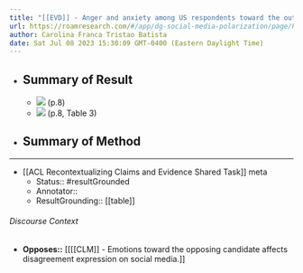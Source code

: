 ```yaml
---
title: "[[EVD]] - Anger and anxiety among US respondents toward the out-party presidential candidate wass not associated with disagreement expression on social media. - [[@choiEnthusiasmOtherSide2021]]"
url: https://roamresearch.com/#/app/dg-social-media-polarization/page/PjQJXsOzF
author: Carolina Franca Tristao Batista
date: Sat Jul 08 2023 15:30:09 GMT-0400 (Eastern Daylight Time)
---
```


- ## Summary of Result
    - ![](https://firebasestorage.googleapis.com/v0/b/firescript-577a2.appspot.com/o/imgs%2Fapp%2Fdg-social-media-polarization%2Ffd3G3EOwyE.30.42%20PM.png?alt=media&token=220abf39-9e1f-49bd-bf12-760f3afeaf17) (p.8)
    - ![](https://firebasestorage.googleapis.com/v0/b/firescript-577a2.appspot.com/o/imgs%2Fapp%2Fdg-social-media-polarization%2FWiqjof2Dl1.12.42%20PM.png?alt=media&token=3480a5b9-f204-4c3a-8deb-b3c89a3c7c27) (p.8, Table 3)
- ## Summary of Method
- ---
- [[ACL Recontextualizing Claims and Evidence Shared Task]] meta
    - Status:: #resultGrounded
    - Annotator::
    - ResultGrounding:: [[table]]

###### Discourse Context

- **Opposes::** [[[[CLM]] - Emotions toward the opposing candidate affects disagreement expression on social media.]]
